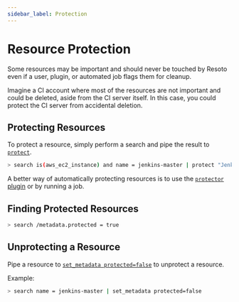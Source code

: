 ```yaml
---
sidebar_label: Protection
---
```


# Resource Protection

Some resources may be important and should never be touched by Resoto even if a user, plugin, or automated job flags them for cleanup.

Imagine a CI account where most of the resources are not important and could be deleted, aside from the CI server itself. In this case, you could protect the CI server from accidental deletion.

## Protecting Resources

To protect a resource, simply perform a search and pipe the result to [`protect`](../../reference/cli/action-commands/protect.md).

```bash
> search is(aws_ec2_instance) and name = jenkins-master | protect "Jenkins Master"
```

A better way of automatically protecting resources is to use the [`protector` plugin](../components/plugins/protector.md) or by running a job.

## Finding Protected Resources

```bash
> search /metadata.protected = true
```

## Unprotecting a Resource

Pipe a resource to [`set_metadata protected=false`](../../reference/cli/action-commands/set_metadata.md) to unprotect a resource.

Example:

```bash
> search name = jenkins-master | set_metadata protected=false
```
